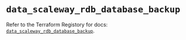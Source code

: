 # `data_scaleway_rdb_database_backup`

Refer to the Terraform Registory for docs: [`data_scaleway_rdb_database_backup`](https://registry.terraform.io/providers/scaleway/scaleway/2.17.0/docs/data-sources/rdb_database_backup).
